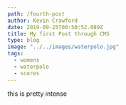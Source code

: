 ```yaml
---
path: /fourth-post
author: Kevin Crawford
date: 2019-09-25T00:50:52.089Z
title: My first Post through CMS
type: blog
image: "../../images/waterpolo.jpg"
tags:
  - womens
  - waterpolo
  - scores
---
```


this is pretty intense
